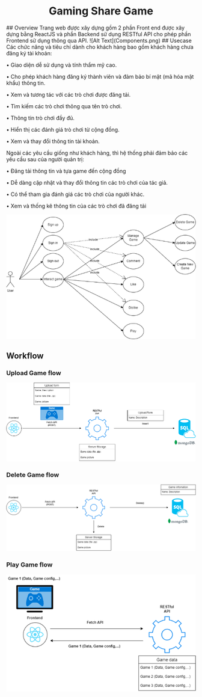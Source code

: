 <p align="center">
 <h1 align="center">Gaming Share Game</h1>
</p>
## Overview
Trang web được xây dựng gồm 2 phần Front end được xây dựng bằng ReactJS và phần Backend sử dụng RESTful API cho phép phần Frontend sử dụng thông qua API.
![Alt Text](Components.png)
## Usecase
Các chức năng và tiêu chí dành cho khách hàng bao gồm khách hàng chưa đăng ký tài khoản:

• Giao diện dễ sử dụng và tính thẩm mỹ cao.

• Cho phép khách hàng đăng ký thành viên và đảm bảo bí mật (mã hóa mật khẩu) thông tin.

• Xem và tương tác với các trò chơi được đăng tải.

• Tìm kiếm các trò chơi thông qua tên trò chơi.

• Thông tin trò chơi đầy đủ.

• Hiển thị các đánh giá trò chơi từ cộng đồng.

• Xem và thay đổi thông tin tài khoản.

  Ngoài các yêu cầu giống như khách hàng, thì hệ thống phải đảm bảo các yêu cầu sau của người quản trị:

• Đăng tải thông tin và tựa game đến cộng đồng

• Dễ dàng cập nhật và thay đổi thông tin các trò chơi của tác giả.

• Có thể tham gia đánh giá các trò chơi của người khác.

• Xem và thống kê thông tin của các trò chơi đã đăng tải

![Alt Text](Usecase.png)
## Workflow
### Upload Game flow
![Alt Text](UploadGameFlow.png)
### Delete Game flow 
![Alt Text](DeleteGameFlow.png)
### Play Game flow
![Alt Text](PlayGameFLow.png)
